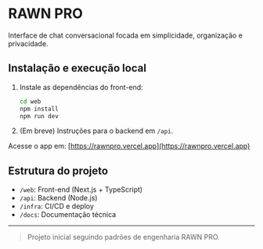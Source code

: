 # RAWN PRO

Interface de chat conversacional focada em simplicidade, organização e privacidade.

## Instalação e execução local

1. Instale as dependências do front-end:
   ```sh
   cd web
   npm install
   npm run dev
   ```
2. (Em breve) Instruções para o backend em `/api`.

Acesse o app em: [https://rawnpro.vercel.app](https://rawnpro.vercel.app)

## Estrutura do projeto

- `/web`: Front-end (Next.js + TypeScript)
- `/api`: Backend (Node.js)
- `/infra`: CI/CD e deploy
- `/docs`: Documentação técnica

---

> Projeto inicial seguindo padrões de engenharia RAWN PRO.
